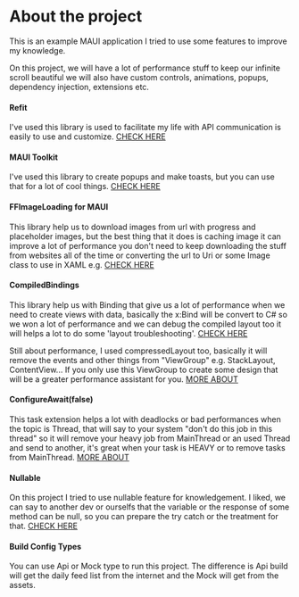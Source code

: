 # About the project
This is an example MAUI application I tried to use some features to improve my knowledge.

On this project, we will have a lot of performance stuff to keep our infinite scroll beautiful we will also have custom controls, animations, popups, dependency injection, extensions etc.

#### Refit
I've used this library is used to facilitate my life with API communication is easily to use and customize.
[CHECK HERE](https://github.com/reactiveui/refit)

#### MAUI Toolkit
I've used this library to create popups and make toasts, but you can use that for a lot of cool things.
[CHECK HERE](https://learn.microsoft.com/pt-br/dotnet/communitytoolkit/maui/)

#### FFImageLoading for MAUI
This library help us to download images from url with progress and placeholder images, but the best thing that it does is caching image it can improve a lot of performance you don't need to keep downloading the stuff from websites all of the time or converting the url to Uri or some Image class to use in XAML e.g.
[CHECK HERE](https://github.com/Redth/FFImageLoading.Compat)

#### CompiledBindings
This library help us with Binding that give us a lot of performance when we need to create views with data, basically the x:Bind will be convert to C# so we won a lot of performance and we can debug the compiled layout too it will helps a lot to do some 'layout troubleshooting'.
[CHECK HERE](https://github.com/levitali/CompiledBindings)

Still about performance, I used compressedLayout too, basically it will remove the events and other things from "ViewGroup" e.g. StackLayout, ContentView... If you only use this ViewGroup to create some design that will be a greater performance assistant for you.
[MORE ABOUT](https://learn.microsoft.com/en-us/xamarin/xamarin-forms/user-interface/layouts/layout-compression)

#### ConfigureAwait(false)
This task extension helps a lot with deadlocks or bad performances when the topic is Thread, that will say to your system "don't do this job in this thread" so it will remove your heavy job from MainThread or an used Thread and send to another, it's great when your task is HEAVY or to remove tasks from MainThread.
[MORE ABOUT](https://medium.com/bynder-tech/c-why-you-should-use-configureawait-false-in-your-library-code-d7837dce3d7f)

#### Nullable
On this project I tried to use nullable feature for knowledgement. I liked, we can say to another dev or ourselfs that the variable or the response of some method can be null, so you can prepare the try catch or the treatment for that.
[CHECK HERE](https://learn.microsoft.com/en-us/dotnet/csharp/language-reference/proposals/csharp-8.0/nullable-reference-types)

#### Build Config Types
You can use Api or Mock type to run this project.
The difference is Api build will get the daily feed list from the internet and the Mock will get from the assets.
